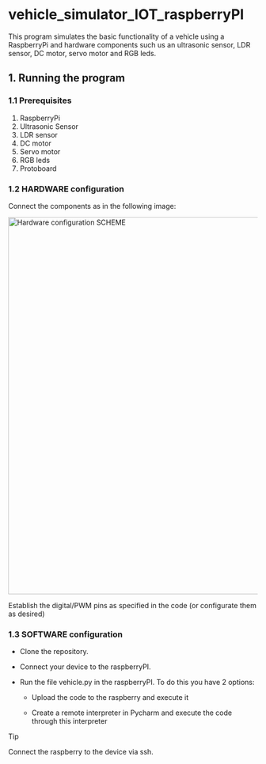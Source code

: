# vehicle_simulator_IOT_raspberryPI
This program simulates the basic functionality of a vehicle using a RaspberryPi and hardware components such us an ultrasonic sensor, LDR sensor, DC motor, servo motor and RGB leds. 

## 1. Running the program

### 1.1 Prerequisites
1. RaspberryPi
2. Ultrasonic Sensor
3. LDR sensor
4. DC motor
5. Servo motor
6. RGB leds
7. Protoboard
   
### 1.2 HARDWARE configuration
Connect the components as in the following image:

<img width="763" alt="Hardware configuration SCHEME" src="https://github.com/pablohd10/vehicle_simulator_IOT_raspberryPI/assets/98902991/85139910-5617-4ca6-ab39-a54563038ddf">

Establish the digital/PWM pins as specified in the code (or configurate them as desired)

### 1.3 SOFTWARE configuration

- Clone the repository.
  
- Connect your device to the raspberryPI.

- Run the file vehicle.py in the raspberryPI. To do this you have 2 options:
  
  - Upload the code to the raspberry and execute it
    
  - Create a remote interpreter in Pycharm and execute the code through this interpreter

> [!TIP]
> Connect the raspberry to the device via ssh.

